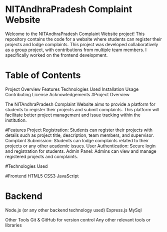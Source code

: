 # NITAndhraPradesh Complaint Website
Welcome to the NITAndhraPradesh Complaint Website project! This repository contains the code for a website where students can register their projects and lodge complaints. This project was developed collaboratively as a group project, with contributions from multiple team members. I specifically worked on the frontend development.

# Table of Contents
Project Overview
Features
Technologies Used
Installation
Usage
Contributing
License
Acknowledgements
#Project Overview

The NITAndhraPradesh Complaint Website aims to provide a platform for students to register their projects and submit complaints. This platform will facilitate better project management and issue tracking within the institution.

#Features
Project Registration: Students can register their projects with details such as project title, description, team members, and supervisor.
Complaint Submission: Students can lodge complaints related to their projects or any other academic issues.
User Authentication: Secure login and registration for students.
Admin Panel: Admins can view and manage registered projects and complaints.

#Technologies Used

#Frontend
HTML5
CSS3
JavaScript

# Backend
Node.js (or any other backend technology used)
Express.js
MySql

Other Tools
Git & GitHub for version control
Any other relevant tools or libraries
